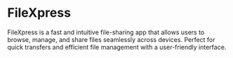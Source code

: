 # FileXpress
FileXpress is a fast and intuitive file-sharing app that allows users to browse, manage, and share files seamlessly across devices. Perfect for quick transfers and efficient file management with a user-friendly interface.
